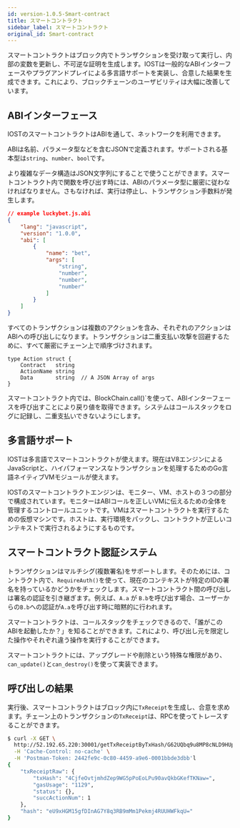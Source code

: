 ```yaml
---
id: version-1.0.5-Smart-contract
title: スマートコントラクト
sidebar_label: スマートコントラクト
original_id: Smart-contract
---
```


スマートコントラクトはブロック内でトランザクションを受け取って実行し、内部の変数を更新し、不可逆な証明を生成します。IOSTは一般的なABIインターフェースやプラグアンドプレイによる多言語サポートを実装し、合意した結果を生成できます。これにより、ブロックチェーンのユーザビリティは大幅に改善しています。

## ABIインターフェース

IOSTのスマートコントラクトはABIを通して、ネットワークを利用できます。

ABIは名前、パラメータ型などを含むJSONで定義されます。サポートされる基本型は`string`、`number`、`bool`です。

より複雑なデータ構造はJSON文字列にすることで使うことができます。スマートコントラクト内で関数を呼び出す時には、ABIのパラメータ型に厳密に従わなければなりません。さもなければ、実行は停止し、トランザクション手数料が発生します。

```json
// example luckybet.js.abi
{
    "lang": "javascript",
    "version": "1.0.0",
    "abi": [
        {
            "name": "bet",
            "args": [
                "string",
                "number",
                "number",
                "number"
            ]
        }
    ]
}
```

すべてのトランザクションは複数のアクションを含み、それぞれのアクションはABIへの呼び出しになります。トランザクションは二重支払い攻撃を回避するために、すべて厳密にチェーン上で順序づけされます。

```golang
type Action struct {
	Contract   string  
	ActionName string
	Data       string  // A JSON Array of args
}
```

スマートコントラクト内では、BlockChain.call()`を使って、ABIインターフェースを呼び出すことにより戻り値を取得できます。システムはコールスタックをログに記録し、二重支払いできないようにします。

## 多言語サポート

IOSTは多言語でスマートコントラクトが使えます。現在はV8エンジンによるJavaScriptと、ハイパフォーマンスなトランザクションを処理するためのGo言語ネイティブVMモジュールが使えます。

IOSTのスマートコントラクトエンジンは、モニター、VM、ホストの３つの部分で構成されています。モニターはABIコールを正しいVMに伝えるための全体を管理するコントロールユニットです。VMはスマートコントラクトを実行するための仮想マシンです。ホストは、実行環境をパックし、コントラクトが正しいコンテキストで実行されるようにするものです。

## スマートコントラクト認証システム

トランザクションはマルチシグ(複数署名)をサポートします。そのためには、コントラクト内で、`RequireAuth()`を使って、現在のコンテキストが特定のIDの署名を持っているかどうかをチェックします。スマートコントラクト間の呼び出しは署名の認証を引き継ぎます。例えば、`A.a` が `B.b`を呼び出す場合、ユーザーからの`B.b`への認証が`A.a`を呼び出す時に暗黙的に行われます。

スマートコントラクトは、コールスタックをチェックできるので、「誰がこのABIを起動したか？」を知ることができます。これにより、呼び出し元を限定した操作やそれぞれ違う操作を実行することができます。

スマートコントラクトには、アップグレードや削除という特殊な権限があり、`can_update()`と`can_destroy()`を使って実装できます。

## 呼び出しの結果

実行後、スマートコントラクトはブロック内に`TxReceipt`を生成し、合意を求めます。チェーン上のトランザクションの`TxReceipt`は、RPCを使ってトレースすることができます。

```sh
$ curl -X GET \
  http://52.192.65.220:30001/getTxReceiptByTxHash/G62UQbq9u8MP8cNLD9HUpMFtstTvRUAJ4avzKiAJc86f \
  -H 'Cache-Control: no-cache' \
  -H 'Postman-Token: 2442fe9c-0c80-4459-a9e6-0001bbde3dbb'l
{
    "txReceiptRaw": {
        "txHash": "4CjfeOvtjmhdZep9WG5pPoEoLPu90avQkbGKefTKNaw=",
        "gasUsage": "1129",
        "status": {},
        "succActionNum": 1
    },
    "hash": "eU9xHGM15gfDInAG7Y8q3RB9mMm1Pekmj4RUUHWFkqU="
}

```

